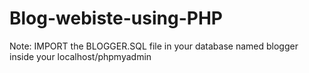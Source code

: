 # Blog-webiste-using-PHP 




Note: IMPORT the BLOGGER.SQL file in your database named blogger inside your localhost/phpmyadmin 


